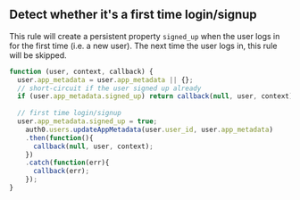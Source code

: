 ## Detect whether it's a first time login/signup

This rule will create a persistent property `signed_up` when the user logs in for the first time (i.e. a new user). The next time the user logs in, this rule will be skipped.

```js
function (user, context, callback) {
  user.app_metadata = user.app_metadata || {};
  // short-circuit if the user signed up already
  if (user.app_metadata.signed_up) return callback(null, user, context);
  
  // first time login/signup
  user.app_metadata.signed_up = true;
    auth0.users.updateAppMetadata(user.user_id, user.app_metadata)
    .then(function(){
      callback(null, user, context);
    })
    .catch(function(err){
      callback(err);
    });
}
```
